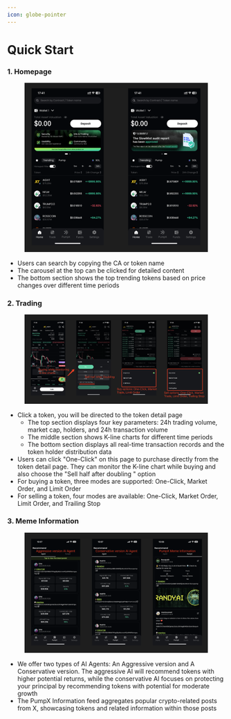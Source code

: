 ```yaml
---
icon: globe-pointer
---
```


# Quick Start

### 1. Homepage

<figure><img src="../.gitbook/assets/image.png" alt=""><figcaption></figcaption></figure>

* Users can search by copying the CA or token name
* The carousel at the top can be clicked for detailed content
* The bottom section shows the top trending tokens based on price changes over different time periods

### 2. Trading

<figure><img src="../.gitbook/assets/yingwen.png" alt=""><figcaption></figcaption></figure>

* Click a token, you will be directed to the token detail page
  * The top section displays four key parameters: 24h trading volume, market cap, holders, and 24h transaction volume
  * The middle section shows K-line charts for different time periods
  * The bottom section displays all real-time transaction records and the token holder distribution data
* Users can click "One-Click" on this page to purchase directly from the token detail page. They can monitor the K-line chart while buying and also choose the "Sell half after doubling " option
* For buying a token, three modes are supported: One-Click, Market Order, and Limit Order
* For selling a token, four modes are available: One-Click, Market Order, Limit Order, and Trailing Stop

### 3. Meme Information

<figure><img src="../.gitbook/assets/image (1).png" alt=""><figcaption></figcaption></figure>

* We offer two types of AI Agents: An Aggressive version and A Conservative version. The aggressive AI will recommend tokens with higher potential returns, while the conservative AI focuses on protecting your principal by recommending tokens with potential for moderate growth
* The PumpX Information feed aggregates popular crypto-related posts from X, showcasing tokens and related information within those posts



